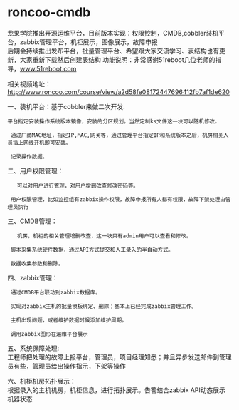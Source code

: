 # roncoo-cmdb
龙果学院推出开源运维平台，目前版本实现：权限控制，CMDB,cobbler装机平台，zabbix管理平台，机柜展示，图像展示，故障申报<br />
后期会持续推出发布平台，批量管理平台、希望跟大家交流学习、表结构也有更新，大家重新下载然后创建表结构
功能说明：非常感谢51reboot几位老师的指导，www.51reboot.com

相关视频地址：http://www.roncoo.com/course/view/a2d58fe08172447696412fb7af1de620

  一、装机平台：基于cobbler来做二次开发.


    平台指定安装操作系统版本镜像，安装的分区规划。当然定制ks文件这一块可以随机修改。

     通过厂商MAC地址，指定IP,MAC,网关等，通过管理平台指定IP和系统版本之后，机房相关人员插上网线开机即可安装。

     记录操作数据。


  二、用户权限管理：


       可以对用户进行管理，对用户增删改查修改密码等。

     用户权限管理，比如监控组有zabbix操作权限，故障申报所有人都有权限，故障下架处理由管理员执行


  三、CMDB管理：


       机房，机柜的相关管理增删改查，这一块只有admin用户可以查看和修改。

     脚本采集系统硬件数据，通过API方式提交和人工录入的半自动方式。

     数据收集参数和删除。


  四、zabbix管理：<br />


     通过CMDB平台联动到zabbix数据库。

     实现对zabbix主机的批量模板绑定、删除；基本上已经完成zabbix管理工作。

     主机出现问题，或者维护数据时候添加维护周期。

     调用zabbix图形在运维平台展示
     
  五、系统保障处理:<br />
     工程师把处理的故障上报平台，管理员，项目经理知悉；并且异步发送邮件到管理员有些，管理员给出操作指示，下架等操作
     
  
  六、机柜机房拓扑展示：<br />
      根据录入的主机机房，机柜信息，进行拓扑展示。告警结合zabbix API动态展示机器状态
  
